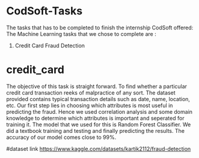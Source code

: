 # CodSoft-Tasks

The tasks that has to be completed to finish the internship CodSoft offered:
The Machine Learning tasks that we chose to complete are :
1. Credit Card Fraud Detection


# credit_card
The objective of this task is straight forward. To find whether a particular credit card transaction reeks of malpractice of any sort. The dataset provided contains typical transaction details such as date, name, location, etc. Our first step lies in choosing which attributes is most useful in predicting the fraud. Hence we used correlation analysis and some domain knowledge to determine which attributes is important and seperated for training it. The model that we used for this is Random Forest Classifier. We did a textbook training and testing and finally predicting the results. The accuracy of our model comes close to 99%.

#dataset link 
 https://www.kaggle.com/datasets/kartik2112/fraud-detection
